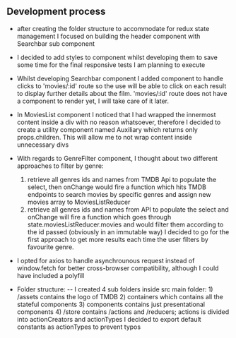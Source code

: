 ## Development process

- after creating the folder structure to accommodate for redux state management I focused on building the header component with Searchbar sub component

- I decided to add styles to component whilst developing them to save some time for the final responsive tests I am planning to execute

- Whilst developing Searchbar component I added <Link> component to handle clicks to 'movies/:id' route so the use will be able to click on each result to display further details about the film. 'movies/:id' route does not have a component to render yet, I will take care of it later.

- In MoviesList component I noticed that I had wrapped the innermost content inside a div with no reason whatsoever, therefore I decided to create a utility component named Auxiliary which returns only props.children. This will allow me to not wrap content inside unnecessary divs

- With regards to GenreFilter component, I thought about two different approaches to filter by genre:
    1) retrieve all genres ids and names from TMDB Api to populate the select, then onChange would fire a function which hits TMDB endpoints to search movies by specific genres and assign new movies array to MoviesListReducer
    2) retrieve all genres ids and names from API to populate the select and onChange will fire a function which goes through state.moviesListReducer.movies and would filter them according to the id passed (obviously in an immutable way)
    I decided to go for the first approach to get more results each time the user filters by favourite genre.

- I opted for axios to handle asynchrounous request instead of window.fetch for better cross-browser compatibility, although I could have included a polyfill

- Folder structure: 
    -- I created 4 sub folders inside src main folder: 
        1) /assets contains the logo of TMDB
        2) containers which contains all the stateful components
        3) components contains just presentational components
        4) /store contains /actions and /reducers; actions is divided into actionCreators and actionTypes
    I decided to export default constants as actionTypes to prevent typos